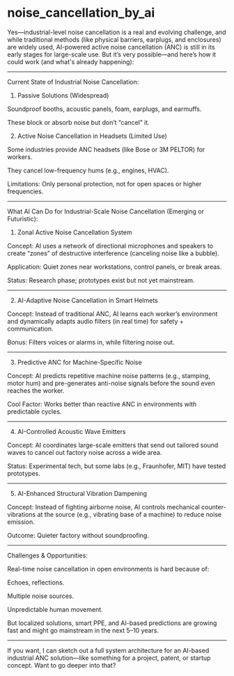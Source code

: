 # noise_cancellation_by_ai




Yes—industrial-level noise cancellation is a real and evolving challenge, and while traditional methods (like physical barriers, earplugs, and enclosures) are widely used, AI-powered active noise cancellation (ANC) is still in its early stages for large-scale use. But it’s very possible—and here’s how it could work (and what's already happening):


---

Current State of Industrial Noise Cancellation:

1. Passive Solutions (Widespread)

Soundproof booths, acoustic panels, foam, earplugs, and earmuffs.

These block or absorb noise but don’t “cancel” it.



2. Active Noise Cancellation in Headsets (Limited Use)

Some industries provide ANC headsets (like Bose or 3M PELTOR) for workers.

They cancel low-frequency hums (e.g., engines, HVAC).

Limitations: Only personal protection, not for open spaces or higher frequencies.





---

What AI Can Do for Industrial-Scale Noise Cancellation (Emerging or Futuristic):

1. Zonal Active Noise Cancellation System

Concept: AI uses a network of directional microphones and speakers to create “zones” of destructive interference (canceling noise like a bubble).

Application: Quiet zones near workstations, control panels, or break areas.

Status: Research phase; prototypes exist but not yet mainstream.



---

2. AI-Adaptive Noise Cancellation in Smart Helmets

Concept: Instead of traditional ANC, AI learns each worker’s environment and dynamically adapts audio filters (in real time) for safety + communication.

Bonus: Filters voices or alarms in, while filtering noise out.



---

3. Predictive ANC for Machine-Specific Noise

Concept: AI predicts repetitive machine noise patterns (e.g., stamping, motor hum) and pre-generates anti-noise signals before the sound even reaches the worker.

Cool Factor: Works better than reactive ANC in environments with predictable cycles.



---

4. AI-Controlled Acoustic Wave Emitters

Concept: AI coordinates large-scale emitters that send out tailored sound waves to cancel out factory noise across a wide area.

Status: Experimental tech, but some labs (e.g., Fraunhofer, MIT) have tested prototypes.



---

5. AI-Enhanced Structural Vibration Dampening

Concept: Instead of fighting airborne noise, AI controls mechanical counter-vibrations at the source (e.g., vibrating base of a machine) to reduce noise emission.

Outcome: Quieter factory without soundproofing.



---

Challenges & Opportunities:

Real-time noise cancellation in open environments is hard because of:

Echoes, reflections.

Multiple noise sources.

Unpredictable human movement.


But localized solutions, smart PPE, and AI-based predictions are growing fast and might go mainstream in the next 5–10 years.



---

If you want, I can sketch out a full system architecture for an AI-based industrial ANC solution—like something for a project, patent, or startup concept. Want to go deeper into that?
